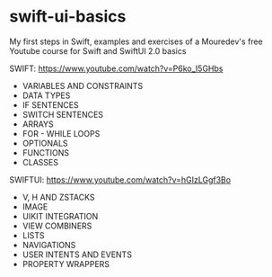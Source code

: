 # swift-ui-basics
My first steps in Swift, examples and exercises of a Mouredev's free Youtube course for Swift and SwiftUI 2.0 basics


SWIFT: https://www.youtube.com/watch?v=P6ko_I5GHbs

- VARIABLES AND CONSTRAINTS
- DATA TYPES
- IF SENTENCES
- SWITCH SENTENCES
- ARRAYS
- FOR - WHILE LOOPS
- OPTIONALS
- FUNCTIONS
- CLASSES


SWIFTUI: https://www.youtube.com/watch?v=hGIzLGgf3Bo

- V, H AND ZSTACKS
- IMAGE
- UIKIT INTEGRATION
- VIEW COMBINERS
- LISTS
- NAVIGATIONS
- USER INTENTS AND EVENTS
- PROPERTY WRAPPERS
